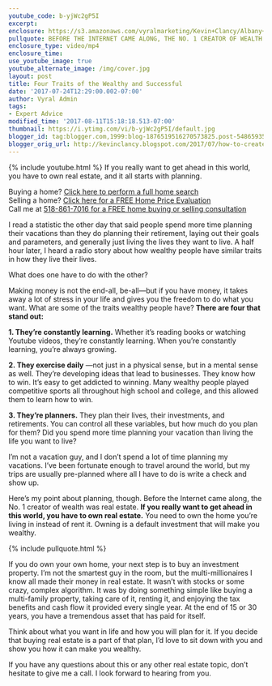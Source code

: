 ```yaml
---
youtube_code: b-yjWc2gP5I
excerpt:
enclosure: https://s3.amazonaws.com/vyralmarketing/Kevin+Clancy/Albany+Real+Estate+Agent+Four+traits+of+the+wealthy+and+successful.mp4
pullquote: BEFORE THE INTERNET CAME ALONG, THE NO. 1 CREATOR OF WEALTH WAS REAL ESTATE.
enclosure_type: video/mp4
enclosure_time:
use_youtube_image: true
youtube_alternate_image: /img/cover.jpg
layout: post
title: Four Traits of the Wealthy and Successful
date: '2017-07-24T12:29:00.002-07:00'
author: Vyral Admin
tags:
- Expert Advice
modified_time: '2017-08-11T15:18:18.513-07:00'
thumbnail: https://i.ytimg.com/vi/b-yjWc2gP5I/default.jpg
blogger_id: tag:blogger.com,1999:blog-1876519516270573825.post-5486593504293671047
blogger_orig_url: http://kevinclancy.blogspot.com/2017/07/how-to-create-wealth-through-real-estate.html
---
```

{% include youtube.html %}
If you really want to get ahead in this world, you have to own real estate, and it all
starts with planning.

<div class="post-cta">
Buying a home? <a href="http://www.capitalregionhomesearch.com/" target="_blank">Click here to perform a full home search</a><br>
Selling a home? <a href="http://www.albanynyhomevalues.com/" target="_blank">Click here for a FREE Home Price Evaluation </a><br>
Call me at <a href="tel:518-861-7016">518-861-7016 for a FREE home buying or selling consultation</a>
</div>

I read a statistic the other day that said people spend more time planning their vacations than they do planning their retirement, laying out their goals and parameters, and generally just living the lives they want to live. A half hour later, I heard a radio story about how wealthy people have similar traits in how they live their lives.

What does one have to do with the other?

Making money is not the end-all, be-all—but if you have money, it takes away a lot of stress in your life and gives you the freedom to do what you want. What are some of the traits wealthy people have? **There are four that stand out:**

**1. They’re constantly learning.** Whether it’s reading books or watching Youtube videos, they’re constantly learning. When you’re constantly learning, you’re always growing.

**2. They exercise daily** —not just in a physical sense, but in a mental sense as well. They’re developing ideas that lead to businesses.
They know how to win. It’s easy to get addicted to winning. Many wealthy people played competitive sports all throughout high school and college, and this allowed them to learn how to win.

**3. They’re planners.** They plan their lives, their investments, and retirements.
You can control all these variables, but how much do you plan for them? Did you spend more time planning your vacation than living the life you want to live?

I’m not a vacation guy, and I don’t spend a lot of time planning my vacations. I’ve been fortunate enough to travel around the world, but my trips are usually pre-planned where all I have to do is write a check and show up.

Here’s my point about planning, though. Before the Internet came along, the No. 1 creator of wealth was real estate. **If you really want to get ahead in this world, you have to own real estate.** You need to own the home you’re living in instead of rent it. Owning is a default investment that will make you wealthy.

{% include pullquote.html %}

If you do own your own home, your next step is to buy an investment property. I’m not the smartest guy in the room, but the multi-millionaires I know all made their money in real estate. It wasn’t with stocks or some crazy, complex algorithm. It was by doing something simple like buying a multi-family property, taking care of it, renting it, and enjoying the tax benefits and cash flow it provided every single year. At the end of 15 or 30 years, you have a tremendous asset that has paid for itself.

Think about what you want in life and how you will plan for it. If you decide that buying real estate is a part of that plan, I’d love to sit down with you and show you how it can make you wealthy.

If you have any questions about this or any other real estate topic, don’t hesitate to give me a call. I look forward to hearing from you.
